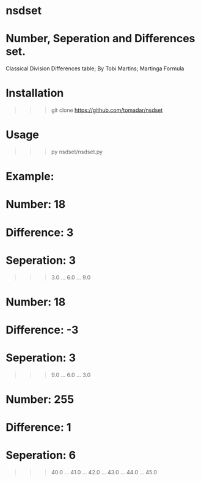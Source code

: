 # nsdset
# Number, Seperation and Differences set.
 Classical Division Differences table;
 By Tobi Martins; Martinga Formula
#
# Installation

>>> git clone https://github.com/tomadar/nsdset
#
# Usage

>>> py nsdset/nsdset.py
#
# Example:

# Number: 18
# Difference: 3
# Seperation: 3

>>> 3.0
... 6.0
... 9.0

# Number: 18
# Difference: -3
# Seperation: 3

>>> 9.0
... 6.0
... 3.0

# Number: 255
# Difference: 1
# Seperation: 6

>>> 40.0
... 41.0
... 42.0
... 43.0
... 44.0
... 45.0

